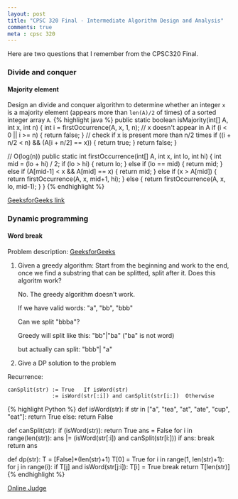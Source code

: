 ```yaml
---
layout: post
title: "CPSC 320 Final - Intermediate Algorithm Design and Analysis"
comments: true
meta : cpsc 320
---
```


Here are two questions that I remember from the CPSC320 Final.

### Divide and conquer

#### Majority element

Design an divide and conquer algorithm to determine whether an integer `x` is a majority element (appears more than `len(A)/2` of times) of a sorted integer array `A`.
{% highlight java %}
public static boolean isMajority(int[] A, int x, int n) {
	int i = firstOccurrence(A, x, 1, n);
	// x doesn't appear in A
	if (i < 0 || i >= n) {
		return false;
	}
	// check if x is present more than n/2 times
	if ((i + n/2 < n) && (A[i + n/2] == x)) {
		return true;
	}
	return false;
}

// O(log(n))
public static int firstOccurrence(int[] A, int x, int lo, int hi) {
	int mid = (lo + hi) / 2;
	if (lo > hi) {
		return lo;
	} else if (lo == mid) {
		return mid;
	} else if (A[mid-1] < x && A[mid] == x) {
		return mid;
	} else if (x > A[mid]) {
		return firstOccurrence(A, x, mid+1, hi);
	} else {
		return firstOccurrence(A, x, lo, mid-1);
	}
}
{% endhighlight %}

[GeeksforGeeks link](http://www.geeksforgeeks.org/check-for-majority-element-in-a-sorted-array/)


### Dynamic programming

#### Word break

Problem description:
[GeeksforGeeks](http://www.geeksforgeeks.org/dynamic-programming-set-32-word-break-problem/)

1. Given a greedy algorithm:
Start from the beginning and work to the end, once we find a substring that can be splitted, split after it.
Does this algoritm work?

	No. The greedy algorithm doesn't work.

	If we have valid words:
	"a", "bb", "bbb"

	Can we split "bbba"?

	Greedy will split like this: "bb"|"ba"   ("ba" is not word)

	but actually can split:      "bbb"| "a"

2. Give a DP solution to the problem

Recurrence:
```
canSplit(str) := True 	If isWord(str)
              := isWord(str[:i]) and canSplit(str[i:])	Otherwise
```
{% highlight Python %}
def isWord(str):
	if str in ["a", "tea", "at", "ate", "cup", "eat"]:
		return True
	else:
		return False

def canSplit(str):
	if (isWord(str)): return True
	ans = False
	for i in range(len(str)):
		ans |= (isWord(str[:i]) and canSplit(str[i:]))
		if ans: break
	return ans

def dp(str):
	T = [False]*(len(str)+1)
	T[0] = True
	for i in range(1, len(str)+1):
		for j in range(i):
			if T[j] and isWord(str[j:i]):
				T[i] = True
				break
	return T[len(str)]
{% endhighlight %}

[Online Judge](https://leetcode.com/problems/word-break/#/description)
